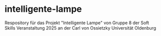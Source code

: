# intelligente-lampe
Respository für das Projekt "Intelligente Lampe" von Gruppe 8 der Soft Skills Veranstaltung 2025 an der Carl von Ossietzky Universität Oldenburg
